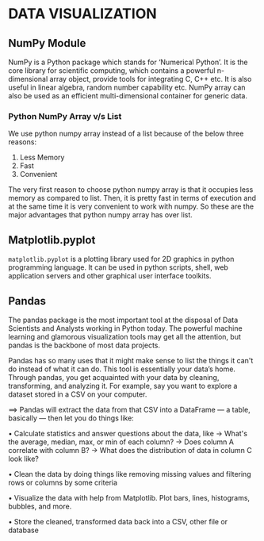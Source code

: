 # DATA VISUALIZATION

## NumPy Module

NumPy is a Python package which stands for ‘Numerical Python’. It is the core library for scientific computing, which contains a powerful n-dimensional array object, provide tools for integrating C, C++ etc. It is also useful in linear algebra, random number capability etc. NumPy array can also be used as an efficient multi-dimensional container for generic data.

### Python NumPy Array v/s List
We use python numpy array instead of a list because of the below three reasons:

1. Less Memory
2. Fast
3. Convenient

The very first reason to choose python numpy array is that it occupies less memory as compared to list. Then, it is pretty fast in terms of execution and at the same time it is very convenient to work with numpy. So these are the major advantages that python numpy array has over list.



## Matplotlib.pyplot

`matplotlib.pyplot` is a plotting library used for 2D graphics in python programming language. It can be used in python scripts, shell, web application servers and other graphical user interface toolkits.

## Pandas

The pandas package is the most important tool at the disposal of Data Scientists and Analysts working in Python today. The powerful machine learning and glamorous visualization tools may get all the attention, but pandas is the backbone of most data projects.

Pandas has so many uses that it might make sense to list the things it can't do instead of what it can do. This tool is essentially your data’s home. Through pandas, you get acquainted with your data by cleaning, transforming, and analyzing it. For example, say you want to explore a dataset stored in a CSV on your computer. 

==> Pandas will extract the data from that CSV into a DataFrame — a table, basically — then let you do things like:

• Calculate statistics and answer questions about the data, like
    ->  What's the average, median, max, or min of each column?
    ->  Does column A correlate with column B?
    ->  What does the distribution of data in column C look like?

• Clean the data by doing things like removing missing values and filtering rows or columns by some criteria

• Visualize the data with help from Matplotlib. Plot bars, lines, histograms, bubbles, and more.

• Store the cleaned, transformed data back into a CSV, other file or database